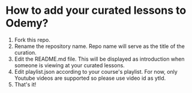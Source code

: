 # How to add your curated lessons to Odemy?

1. Fork this repo.
2. Rename the repository name. Repo name will serve as the title of the curation.
3. Edit the README.md file. This will be displayed as introduction when someone is viewing at your curated lessons.
4. Edit playlist.json according to your course's playlist. For now, only Youtube videos are supported so please use video id as ytId.
5. That's it!
